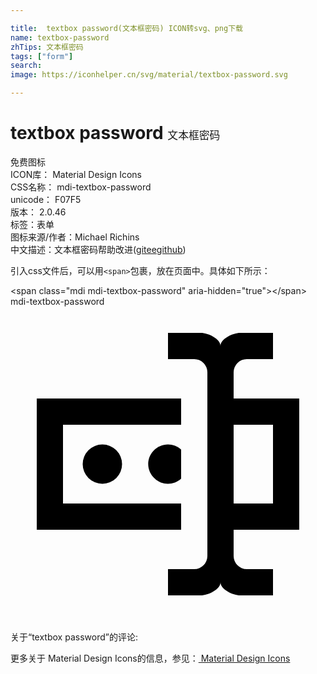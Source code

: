 ```yaml
---

title:  textbox password(文本框密码) ICON转svg、png下载
name: textbox-password
zhTips: 文本框密码
tags: ["form"]
search: 
image: https://iconhelper.cn/svg/material/textbox-password.svg

---
```


# textbox password  <small style="font-size: 60%;font-weight: 100">文本框密码</small>


<div class="detail-page">
<p>
<span><span class="badge-success badge">免费图标</span> </span>
<br/>
<span>
ICON库：
<span class="badge-secondary badge">Material Design Icons</span> 
</span>
<br/>
<span>
CSS名称：
<span class="badge-secondary badge">mdi-textbox-password</span> 
</span>
<br/>
<span>
unicode：
<span class="badge-secondary badge">F07F5</span> 
<copy-btn content='F07F5' btn-title=""></copy-btn>
<copy-btn :content='String.fromCodePoint(parseInt("F07F5", 16))' btn-title="复制U"></copy-btn>
</span>
<br/>
<span>
版本：
<span class="badge-secondary badge">2.0.46</span> 
</span><br/><span>标签：<span class="badge-light badge"><router-link to="/tags/form.html">表单</router-link></span></span>
<br/>
<span>图标来源/作者：<span class="badge-light badge">Michael Richins</span></span> 
<br/>
<span class="zh-detail">中文描述：<span class="badge-primary badge">文本框密码</span><span class="help-link"><span>帮助改进</span>(<a href="https://gitee.com/liuwave/icon-helper/edit/master/json/material/textbox-password.json" target="_blank" rel="noopener noreferrer">gitee</a><a href="https://github.com/liuwave/icon-helper/edit/master/json/material/textbox-password.json" target="_blank" rel="noopener noreferrer">github</a></span>)</span><br/>
</p>
</div>
<div class="alert alert-dark">
  <i class="mdi mdi-textbox-password mdi-48px"></i>
  <i class="mdi mdi-textbox-password mdi-36px"></i>
  <i class="mdi mdi-textbox-password mdi-24px"></i>
  <i class="mdi mdi-textbox-password mdi-18px"></i>
</div>
<div>
  <p>引入css文件后，可以用<code>&lt;span&gt;</code>包裹，放在页面中。具体如下所示：    
  </p>
  <div class="alert alert-primary" style="font-size: 14px">
    &lt;span class="mdi mdi-textbox-password" aria-hidden="true"&gt;&lt;/span&gt;
    <copy-btn content='<span class="mdi mdi-textbox-password" aria-hidden="true"></span>'></copy-btn>
  </div>
  <div class="alert alert-secondary">
    <i class="mdi mdi-textbox-password"
    style="font-size: 24px"
    aria-hidden="true"></i> mdi-textbox-password
    <copy-btn content="mdi-textbox-password" btn-title="复制图标名称"></copy-btn>
  </div>
</div>
<div id="svg" class="svg-wrap">
<svg xmlns="http://www.w3.org/2000/svg" viewBox="0 0 24 24"><path d="M17,7H22V17H17V19A1,1 0 0,0 18,20H20V22H17.5C16.95,22 16,21.55 16,21C16,21.55 15.05,22 14.5,22H12V20H14A1,1 0 0,0 15,19V5A1,1 0 0,0 14,4H12V2H14.5C15.05,2 16,2.45 16,3C16,2.45 16.95,2 17.5,2H20V4H18A1,1 0 0,0 17,5V7M2,7H13V9H4V15H13V17H2V7M20,15V9H17V15H20M8.5,12A1.5,1.5 0 0,0 7,10.5A1.5,1.5 0 0,0 5.5,12A1.5,1.5 0 0,0 7,13.5A1.5,1.5 0 0,0 8.5,12M13,10.89C12.39,10.33 11.44,10.38 10.88,11C10.32,11.6 10.37,12.55 11,13.11C11.55,13.63 12.43,13.63 13,13.11V10.89Z" /></svg>
</div>
<detail full-name='mdi-textbox-password'></detail>
<div>
<p>关于“textbox password”的评论:</p>
</div>
<Vssue title="关于“textbox password”的评论" ></Vssue>    
<div><p>更多关于 Material Design Icons的信息，参见：<a target="_blank" href="https://iconhelper.cn/material.html"> Material Design Icons</a>
</p></div>
